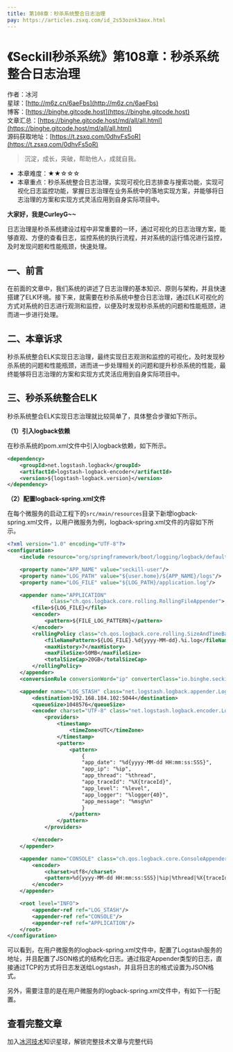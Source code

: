 ```yaml
---
title: 第108章：秒杀系统整合日志治理
pay: https://articles.zsxq.com/id_2s53oznk3aox.html
---
```


# 《Seckill秒杀系统》第108章：秒杀系统整合日志治理

作者：冰河
<br/>星球：[http://m6z.cn/6aeFbs](http://m6z.cn/6aeFbs)
<br/>博客：[https://binghe.gitcode.host](https://binghe.gitcode.host)
<br/>文章汇总：[https://binghe.gitcode.host/md/all/all.html](https://binghe.gitcode.host/md/all/all.html)
<br/>源码获取地址：[https://t.zsxq.com/0dhvFs5oR](https://t.zsxq.com/0dhvFs5oR)

> 沉淀，成长，突破，帮助他人，成就自我。

* 本章难度：★★☆☆☆
* 本章重点：秒杀系统整合日志治理，实现可视化日志排查与搜索功能，实现可视化日志监控功能，掌握日志治理在业务系统中的落地实现方案，并能够将日志治理的方案和实现方式灵活应用到自身实际项目中。

**大家好，我是CurleyG~~**

日志治理是秒杀系统建设过程中非常重要的一环，通过可视化的日志治理方案，能够直观、方便的查看日志，监控系统的执行流程，并对系统的运行情况进行监控，及时发现问题和性能瓶颈，快速处理。

## 一、前言

在前面的文章中，我们系统的讲述了日志治理的基本知识、原则与架构，并且快速搭建了ELK环境。接下来，就需要在秒杀系统中整合日志治理，通过ELK可视化的方式对系统的日志进行观测和监控，以便及时发现秒杀系统的问题和性能瓶颈，进而进一步进行处理。

## 二、本章诉求

秒杀系统整合ELK实现日志治理，最终实现日志观测和监控的可视化，及时发现秒杀系统的问题和性能瓶颈，进而进一步处理相关的问题和提升秒杀系统的性能，最终能够将日志治理的方案和实现方式灵活应用到自身实际项目中。

## 三、秒杀系统整合ELK

秒杀系统整合ELK实现日志治理就比较简单了，具体整合步骤如下所示。

**（1）引入logback依赖**

在秒杀系统的pom.xml文件中引入logback依赖，如下所示。

```xml
<dependency>
    <groupId>net.logstash.logback</groupId>
    <artifactId>logstash-logback-encoder</artifactId>
    <version>${logstash-logback.version}</version>
</dependency>
```

**（2）配置logback-spring.xml文件**

在每个微服务的启动工程下的`src/main/resources`目录下新增logback-spring.xml文件，以用户微服务为例，logback-spring.xml文件的内容如下所示。

```xml
<?xml version="1.0" encoding="UTF-8"?>
<configuration>
    <include resource="org/springframework/boot/logging/logback/defaults.xml"/>

    <property name="APP_NAME" value="seckill-user"/>
    <property name="LOG_PATH" value="${user.home}/${APP_NAME}/logs"/>
    <property name="LOG_FILE" value="${LOG_PATH}/application.log"/>

    <appender name="APPLICATION"
              class="ch.qos.logback.core.rolling.RollingFileAppender">
        <file>${LOG_FILE}</file>
        <encoder>
            <pattern>${FILE_LOG_PATTERN}</pattern>
        </encoder>
        <rollingPolicy class="ch.qos.logback.core.rolling.SizeAndTimeBasedRollingPolicy">
            <fileNamePattern>${LOG_FILE}.%d{yyyy-MM-dd}.%i.log</fileNamePattern>
            <maxHistory>7</maxHistory>
            <maxFileSize>50MB</maxFileSize>
            <totalSizeCap>20GB</totalSizeCap>
        </rollingPolicy>
    </appender>
    <conversionRule conversionWord="ip" converterClass="io.binghe.seckill.common.utils.ip.IPConverterConfig" />

    <appender name="LOG_STASH" class="net.logstash.logback.appender.LogstashTcpSocketAppender">
        <destination>192.168.184.102:5044</destination>
        <queueSize>1048576</queueSize>
        <encoder charset="UTF-8" class="net.logstash.logback.encoder.LoggingEventCompositeJsonEncoder">
            <providers>
                <timestamp>
                    <timeZone>UTC</timeZone>
                </timestamp>
                <pattern>
                    <pattern>
                        {
                        "app_date": "%d{yyyy-MM-dd HH:mm:ss:SSS}",
                        "app_ip": "%ip",
                        "app_thread": "%thread",
                        "app_traceId": "%X{traceId}",
                        "app_level": "%level",
                        "app_logger": "%logger{40}",
                        "app_message": "%msg%n"
                        }
                    </pattern>
                </pattern>
            </providers>

        </encoder>
    </appender>

    <appender name="CONSOLE" class="ch.qos.logback.core.ConsoleAppender">
        <encoder>
            <charset>utf8</charset>
            <pattern>%d{yyyy-MM-dd HH:mm:ss:SSS}|%ip|%thread|%X{traceId}|%level|%logger{36}|%msg%n</pattern>
        </encoder>
    </appender>

    <root level="INFO">
        <appender-ref ref="LOG_STASH"/>
        <appender-ref ref="CONSOLE"/>
        <appender-ref ref="APPLICATION"/>
    </root>
</configuration>
```

可以看到，在用户微服务的logback-spring.xml文件中，配置了Logstash服务的地址，并且配置了JSON格式的结构化日志。通过指定Appender类型的日志，直接通过TCP的方式将日志发送给Logstash，并且将日志的格式设置为JSON格式。

另外，需要注意的是在用户微服务的logback-spring.xml文件中，有如下一行配置。

## 查看完整文章

加入[冰河技术](http://m6z.cn/6aeFbs)知识星球，解锁完整技术文章与完整代码
